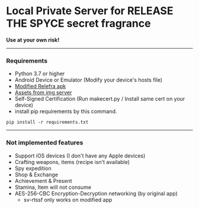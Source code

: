 # Local Private Server for RELEASE THE SPYCE secret fragrance

**Use at your own risk!**

---

### Requirements

- Python 3.7 or higher
- Android Device or Emulator (Modify your device's hosts file)
- [Modified Relefra apk](https://mega.nz/file/wYdkTRYJ#VUIetZRGFw6Jhiy5wk806TDktzzOO2FTtgpt8N8OAws)
- [Assets from img server](https://mega.nz/file/FRUQlI5b#yT4nrN9t6P-5mDsD3cJXRp0s3oOZSlFMrhn1lScUwrE)
- Self-Signed Certification (Run makecert.py / Install same cert on your device)
- install pip requirements by this command. 
```
pip install -r requirements.txt
```

---

### Not implemented features

- Support iOS devices (I don't have any Apple devices)
- Crafting weapons, items (recipe isn't available)
- Spy expedition
- Shop & Exchange
- Achievement & Present
- Stamina, Item will not consume
- AES-256-CBC Encryption-Decryption networking (by original app)
  + sv-rtssf only works on modified app  
